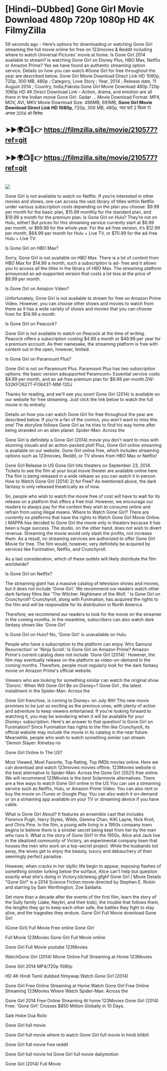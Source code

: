 # [Hindi~DUbbed] Gone Girl Movie Download 480p 720p 1080p HD 4K FilmyZilla


59 seconds ago - Here’s options for downloading or watching Gone Girl streaming the full movie online for free on 123movies & Reddit including where to watch Universal Pictures’ movie at home. Is Gone Girl 2014 available to stream? Is watching Gone Girl on Disney Plus, HBO Max, Netflix or Amazon Prime? Yes we have found an authentic streaming option service. Details on how you can watch #Gone Girl for free throughout the year are described below. Gone Girl Movie Download Direct Link HD 1080p, 720p, 300 MB, 480p ; Category, Love Story ; Year, 2014 ; Release date, 11 August 2014 ; Country, India,Pakista Gone Girl Movie Download 480p 720p 1080p HD 4K Direct Download Link – Action, drama, and emotion are all there in the Indian movie Gone Girl. Gadar ...
Movie Download Format: MP4, MOV, AVI, MKV
Movie Download Size: 496MB, 691MB, **Gone Girl Movie Download Direct Link HD 1080p**, 720p, 300 MB, 480p, गदर पार्ट 2 फिल्म 11 अगस्त 2014 को सिनेमा

## ➤►🌍📺📱👉   https://filmzilla.site/movie/210577?ref=git

## ➤►🌍📺📱👉   https://filmzilla.site/movie/210577?ref=git

#

<img src="https://image.tmdb.org/t/p/w780//h2JaQWLKhapm7AuSViJwGiv8ngC.jpg" />

Gone Girl is not available to watch on Netflix. If you’re interested in other movies and shows, one can access the vast library of titles within Netflix under various subscription costs depending on the plan you choose: $9.99 per month for the basic plan, $15.99 monthly for the standard plan, and $19.99 a month for the premium plan. Is Gone Girl on Hulu? They’re not on Hulu, either! But prices for this streaming service currently start at $6.99 per month, or $69.99 for the whole year. For the ad-free version, it’s $12.99 per month, $64.99 per month for Hulu + Live TV, or $70.99 for the ad-free Hulu + Live TV.

Is Gone Girl on HBO Max?

Sorry, Gone Girl is not available on HBO Max. There is a lot of content from HBO Max for $14.99 a month, such a subscription is ad- free and it allows you to access all the titles in the library of HBO Max. The streaming platform announced an ad-supported version that costs a lot less at the price of $9.99 per month.

Is Gone Girl on Amazon Video?

Unfortunately, Gone Girl is not available to stream for free on Amazon Prime Video. However, you can choose other shows and movies to watch from there as it has a wide variety of shows and movies that you can choose from for $14.99 a month.

Is Gone Girl on Peacock?

Gone Girl is not available to watch on Peacock at the time of writing. Peacock offers a subscription costing $4.99 a month or $49.99 per year for a premium account. As their namesake, the streaming platform is free with content out in the open, however, limited.

Is Gone Girl on Paramount Plus?

Gone Girl is not on Paramount Plus. Paramount Plus has two subscription options: the basic version adsupported Paramount+ Essential service costs $4.99 per month, and an ad-free premium plan for $9.99 per month.DW-532KFO627T-FO643T-MM-120J

Thanks for reading, and we'll see you soon! Gone Girl (2014) is available on our website for free streaming. Just click the link below to watch the full movie in its entirety.

Details on how you can watch Gone Girl for free throughout the year are described below. If you're a fan of the comics, you won't want to miss this one! The storyline follows Gone Girl as he tries to find his way home after being stranded on an alien planet. Spider-Man: Across the

Gone Girl is definitely a Gone Girl (2014) movie you don't want to miss with stunning visuals and an action-packed plot! Plus, Gone Girl online streaming is available on our website. Gone Girl online free, which includes streaming options such as 123movies, Reddit, or TV shows from HBO Max or Netflix!

Gone Girl Release in US Gone Girl hits theaters on September 23, 2014. Tickets to see the film at your local movie theater are available online here. The film is being released in a wide release so you can watch it in person. How to Watch Gone Girl (2014) 2) for Free? As mentioned above, the dark fantasy is only released theatrically as of now.

So, people who wish to watch the movie free of cost will have to wait for its release on a platform that offers a free trial. However, we encourage our readers to always pay for the content they wish to consume online and refrain from using illegal means. Where to Watch Gone Girl? There are currently no platforms that have the rights to Watch Gone Girl Movie Online. ) MAPPA has decided to Gone Girl the movie only in theaters because it has been a huge success. The studio, on the other hand, does not wish to divert revenue. Streaming the movie would only slash the profits, not increase them. As a result, no streaming services are authorized to offer Gone Girl Movie for free. The film would, however, very definitely be acquired by services like Funimation, Netflix, and Crunchyroll.

As a last consideration, which of these outlets will likely distribute the film worldwide?

Is Gone Girl on Netflix?

The streaming giant has a massive catalog of television shows and movies, but it does not include 'Gone Girl.' We recommend our readers watch other dark fantasy films like 'The Witcher: Nightmare of the Wolf. ' Is Gone Girl on Crunchyroll? Crunchyroll, along with Funimation, has acquired the rights to the film and will be responsible for its distribution in North America.

Therefore, we recommend our readers to look for the movie on the streamer in the coming months. In the meantime, subscribers can also watch dark fantasy shows like 'Gone Girl'

Is Gone Girl on Hulu? No, 'Gone Girl' is unavailable on Hulu.

People who have a subscription to the platform can enjoy 'Afro Samurai Resurrection' or 'Ninja Scroll.' Is Gone Girl on Amazon Prime? Amazon Prime's current catalog does not include 'Gone Girl (2014).' However, the film may eventually release on the platform as video-on-demand in the coming months. Therefore, people must regularly look for the dark fantasy movie on Amazon Prime's official website.

Viewers who are looking for something similar can watch the original show 'Dororo.' When Will Gone Girl Be on Disney+? Gone Girl , the latest installment in the Spider-Man: Across the

Gone Girl franchise, is coming to Disney+ on July 8th! This new movie promises to be just as exciting as the previous ones, with plenty of action and adventure to keep viewers entertained. If you're looking forward to watching it, you may be wondering when it will be available for your Disney+ subscription. Here's an answer to that question! Is Gone Girl on Funimation? Since Funimation has rights to the film like Crunchyroll, its official website may include the movie in its catalog in the near future. Meanwhile, people who wish to watch something similar can stream 'Demon Slayer: Kimetsu no

Gone Girl Online In The US?

Most Viewed, Most Favorite, Top Rating, Top IMDb movies online. Here we can download and watch 123movies movies offline. 123Movies website is the best alternative to Spider-Man: Across the Gone Girl (2021) free online. We will recommend 123Movies is the best Solarmovie alternatives. There are a few ways to watch Gone Girl online in the US You can use a streaming service such as Netflix, Hulu, or Amazon Prime Video. You can also rent or buy the movie on iTunes or Google Play. You can also watch it on-demand or on a streaming app available on your TV or streaming device if you have cable.

What is Gone Girl About? It features an ensemble cast that includes Florence Pugh, Harry Styles, Wilde, Gemma Chan, KiKi Layne, Nick Kroll, and Chris Pine. In the film, a young wife living in a 1950s company town begins to believe there is a sinister secret being kept from her by the man who runs it. What is the story of Gone Girl? In the 1950s, Alice and Jack live in the idealized community of Victory, an experimental company town that houses the men who work on a top-secret project. While the husbands toil away, the wives get to enjoy the beauty, luxury and debauchery of their seemingly perfect paradise.

However, when cracks in her idyllic life begin to appear, exposing flashes of something sinister lurking below the surface, Alice can't help but question exactly what she's doing in Victory.tdctewsg gfghf Gone Girl | Movie Details "Gone Girl" is a 2014 Science Fiction movie directed by Stephen E. Rivkin and starring by Sam Worthington, Zoe Saldaña.

Set more than a decade after the events of the first film, learn the story of the Sully family (Jake, Neytiri, and their kids), the trouble that follows them, the lengths they go to keep each other safe, the battles they fight to stay alive, and the tragedies they endure. Gone Girl Full Movie download Gone Girl

(Gone Girl) Full Movie Free online Gone Girl

Full Movie 123Movies Gone Girl Full Movie online

Gone Girl Full Movie youtube 123Movies

WatchGone Girl (2014) Movie Online Full Streaming at Home 123Movies

Gone Girl 2014 MP4/720p 1080p

HD 4K Hindi Tamil dubbed filmywap Watch Gone Girl (2014)

Gone Girl Free Online Streaming at Home Watch Gone Girl Free Online Streaming 123Movies Where Watch Spider-Man: Across the

Gone Girl 2014 Free Online Streaming At home 123Movies Gone Girl (2014) Free: 'Gone Girl' Crosses $850 Million Globally in 10 Days.

Sale Hobe Dua Roilo

Gone Girl full movie

Gone Girl full movie where to watch Gone Girl full movie in hindi bilibili

Gone Girl full movie free reddit

Gone Girl full movie hd Gone Girl full movie dailymotion

Gone Girl (2014) Full Movie